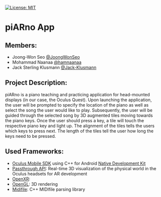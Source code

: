 [![License: MIT](https://img.shields.io/badge/License-MIT-yellow.svg)](https://opensource.org/licenses/MIT)

# piARno App

## Members:
- Joong-Won Seo [@JoongWonSeo](https://github.com/JoongWonSeo)
- Mohammad Naanaa [@hamnaanaa](https://github.com/hamnaanaa)
- Jack Sterling Klusmann [@Jack-Klusmann](https://github.com/Jack-Klusmann)

## Project Description:
piARno is a piano teaching and practicing application for head-mounted displays (in our case, the Oculus Quest).
Upon launching the application, the user will be prompted to specify the location of the piano as well as select the song the user would like to play. 
Subsequently, the user will be guided through the selected song by 3D augmented tiles moving towards the piano keys.
Once the user should press a key, a tile will touch the respective piano key and light up. The alignment of the tiles tells the users which keys to press next. The length of the tiles tell the user how long the keys need to be pressed.

## Used Frameworks:
- [Oculus Mobile SDK](https://developer.oculus.com/downloads/package/oculus-mobile-sdk/) using C++ for Android [Native Development Kit](https://developer.android.com/ndk)
- [Passthrough API](https://developer.oculus.com/documentation/unity/unity-passthrough/): Real-time 3D visualization of the physical world in the Oculus headsets for AR development
- [OpenXR](https://www.khronos.org/openxr/): 
- [OpenGL](https://www.opengl.org): 3D rendering
- [Midifile](https://github.com/craigsapp/midifile): C++ MIDIfile parsing library
